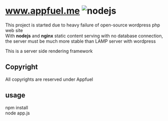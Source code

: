 # www.appfuel.me ![nodejs](http://nodejs.org/images/logo-light.png)
This project is started due to heavy failure of open-source wordpress php web site<br>
With <b>nodejs</b> and <b>nginx</b> static content serving with no database connection, the server must be
much more stable than LAMP server with wordpress

This is a server side rendering framework

## Copyright
All copyrights are reserved under Appfuel

## usage
npm install<br>
node app.js
